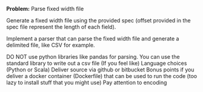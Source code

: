 **Problem:** Parse fixed width file

Generate a fixed width file using the provided spec (offset provided in the spec file represent the length of each field).

Implement a parser that can parse the fixed width file and generate a delimited file, like CSV for example.

DO NOT use python libraries like pandas for parsing. You can use the standard library to write out a csv file (If you feel like)
Language choices (Python or Scala)
Deliver source via github or bitbucket
Bonus points if you deliver a docker container (Dockerfile) that can be used to run the code (too lazy to install stuff that you might use)
Pay attention to encoding
